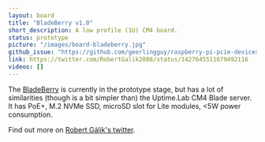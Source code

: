 ```yaml
---
layout: board
title: "BladeBerry v1.0"
short_description: A low profile (1U) CM4 board.
status: prototype
picture: "/images/board-bladeberry.jpg"
github_issue: "https://github.com/geerlingguy/raspberry-pi-pcie-devices/issues/220"
link: https://twitter.com/RobertGalik2008/status/1427645511679492116
videos: []
---
```

The [BladeBerry](https://github.com/geerlingguy/raspberry-pi-pcie-devices/issues/220) is currently in the prototype stage, but has a lot of similarities (though is a bit simpler than) the Uptime.Lab CM4 Blade server. It has PoE+, M.2 NVMe SSD, microSD slot for Lite modules, <5W power consumption. 

Find out more on [Robert Gálik's twitter](https://twitter.com/RobertGalik2008/status/1427645511679492116).
